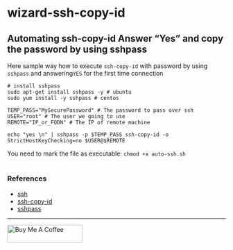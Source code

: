 # wizard-ssh-copy-id
## Automating ssh-copy-id Answer “Yes” and copy the password by using sshpass 

Here sample way how to execute `ssh-copy-id` with password by using `sshpass` and answering`YES` for the first time connection

```
# install sshpass 
sudo apt-get install sshpass -y # ubuntu
sudo yum install -y sshpass # centos

TEMP_PASS="MySecurePassword" # The password to pass over ssh
USER="root" # The user we going to use
REMOTE="IP_or_FQDN" # The IP of remote machine

echo "yes \n" | sshpass -p $TEMP_PASS ssh-copy-id -o StrictHostKeyChecking=no $USER@$REMOTE
```

You need to mark the file as executable: `chmod +x auto-ssh.sh`
#
### References
*  [ssh](https://www.ssh.com/ssh/command)
* [ ssh-copy-id](https://www.ssh.com/ssh/copy-id)
* [sshpass](https://linux.die.net/man/1/sshpass)

***
<a href="https://www.buymeacoffee.com/haim_cohen" target="_blank"><img src="https://cdn.buymeacoffee.com/buttons/default-orange.png" alt="Buy Me A Coffee" height="41" width="174"></a>
